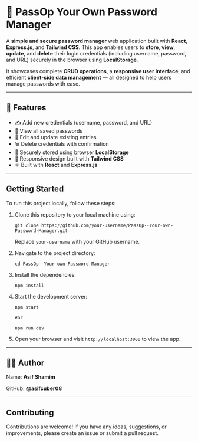# 🔐 PassOp Your Own Password Manager

A **simple and secure password manager** web application built with **React**, **Express.js**, and **Tailwind CSS**. This app enables users to **store**, **view**, **update**, and **delete** their login credentials (including username, password, and URL) securely in the browser using **LocalStorage**.

It showcases complete **CRUD operations**, a **responsive user interface**, and efficient **client-side data management** — all designed to help users manage passwords with ease.

---

## 🚀 Features

- ✍️ Add new credentials (username, password, and URL)
- 🧾 View all saved passwords
- 📝 Edit and update existing entries
- 🗑️ Delete credentials with confirmation
- 💾 Securely stored using browser **LocalStorage**
- 📱 Responsive design built with **Tailwind CSS**
- ⚛️ Built with **React** and **Express.js**

---


## Getting Started

To run this project locally, follow these steps:

1. Clone this repository to your local machine using:
   ```
   git clone https://github.com/your-username/PassOp--Your-own-Password-Manager.git
   ```
   Replace `your-username` with your GitHub username.

2. Navigate to the project directory:
   ```
   cd PassOp--Your-own-Password-Manager
   ```

3. Install the dependencies:
   ```
   npm install
   ```

4. Start the development server:
   ```
   npm start
   
   #or
   
   npm run dev
   ```

5. Open your browser and visit `http://localhost:3000` to view the app.

---

## 🙋‍♂️ Author
Name: **Asif Shamim**

GitHub: **[@asifcuber08](https://github.com/asifcuber08)**

---

## Contributing

Contributions are welcome! If you have any ideas, suggestions, or improvements, please create an issue or submit a pull request.
